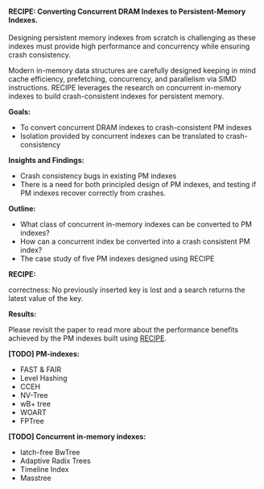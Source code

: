 #### RECIPE: Converting Concurrent DRAM Indexes to Persistent-Memory Indexes.

Designing persistent memory indexes from scratch is challenging as these indexes must
provide high performance and concurrency while ensuring crash consistency.

Modern in-memory data structures are carefully designed keeping in mind cache efficiency,
prefetching, concurrency, and parallelism via SIMD instructions. RECIPE leverages the research
on concurrent in-memory indexes to build crash-consistent indexes for persistent memory.

**Goals:**
- To convert concurrent DRAM indexes to crash-consistent PM indexes
- Isolation provided by concurrent indexes can be translated to crash-consistency

**Insights and Findings:**
- Crash consistency bugs in existing PM indexes
- There is a need for both principled design of PM indexes, and testing if PM indexes
recover correctly from crashes.

**Outline:**
- What class of concurrent in-memory indexes can be converted to PM indexes?
- How can a concurrent index be converted into a crash consistent PM index?
- The case study of five PM indexes designed using RECIPE

**RECIPE:**

correctness: No previously inserted key is lost and a search returns the latest value
of the key.



**Results:**

Please revisit the paper to read more about the performance benefits achieved by the
PM indexes built using [RECIPE](https://www.cs.utexas.edu/~vijay/papers/sosp19-recipe.pdf).


**[TODO] PM-indexes:**
  - FAST & FAIR
  - Level Hashing
  - CCEH
  - NV-Tree
  - wB+ tree
  - WOART
  - FPTree
  
 **[TODO] Concurrent in-memory indexes:**
  - latch-free BwTree
  - Adaptive Radix Trees
  - Timeline Index
  - Masstree
  
